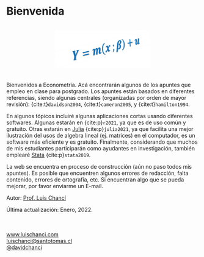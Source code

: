 # Bienvenida

<center><img src="_images/cover.png" alt="cover" width="50%" height="50%"style="margin: 15px 0 0 0"></center>
</br>

Bienvenidos a Econometría. Acá encontrarán algunos de los apuntes que empleo en clase para postgrado. Los apuntes están basados en diferentes referencias, siendo algunas centrales (organizadas por orden de mayor revisión): {cite:t}`davidson2004`, {cite:t}`cameron2005`, y {cite:t}`hamilton1994`.

En algunos tópicos incluiré algunas aplicaciones cortas usando diferentes softwares. Algunas estarán en <a href="https://www.R-project.org/"><i class="fab fa-r-project"></i></a> {cite:p}`r2021`, ya que es de uso común y gratuito. Otras estarán en [Julia](https://julialang.org/) {cite:p}`julia2021`, ya que facilita una mejor ilustración del usos de algebra lineal (ej. matrices) en el computador, es un software más eficiente y es gratuito. Finalmente, considerando que muchos de mis estudiantes participarán como ayudantes en investigación, también emplearé [Stata](https://www.stata.com/) {cite:p}`stata2019`.

La web se encuentra en proceso de construcción (aún no paso todos mis apuntes). Es posible que encuentren algunos errores de redacción, falta contenido, errores de ortografía, etc. Si encuentran algo que se pueda mejorar, por favor enviarme un E-mail.

Autor: [Prof. Luis Chancí](https://www.luischanci.com)

Última actualización: Enero, 2022.

</br></br>
<i class="fa fa-globe"></i> <a href="http://www.luischanci.com" target="_blank">www.luischanci.com</a></br>
<i class="fa fa-envelope-square"></i> <a href="mailto:luischanci@santotomas.cl" target="_blank">luischanci@santotomas.cl</a></br>
<i class="fab fa-twitter-square"></i> <a href="https://twitter.com/davidchanci" target="_blank">@davidchanci</a></br>
</br></br>
